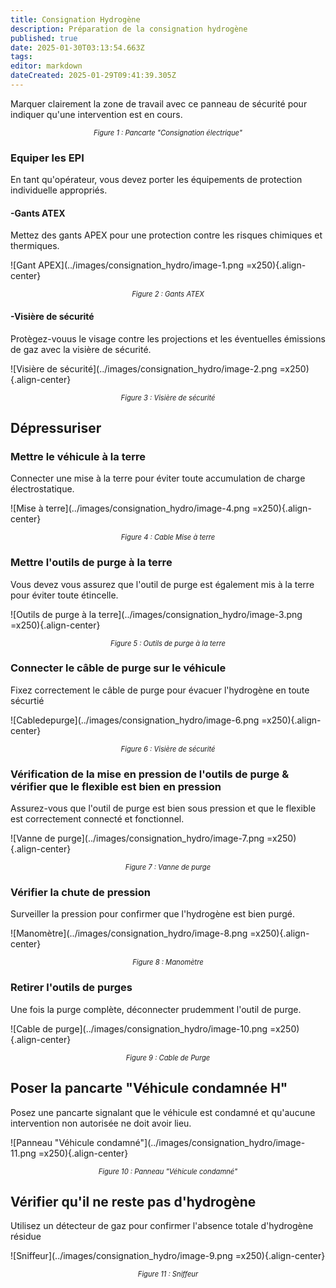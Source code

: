 ```yaml
---
title: Consignation Hydrogène
description: Préparation de la consignation hydrogène
published: true
date: 2025-01-30T03:13:54.663Z
tags: 
editor: markdown
dateCreated: 2025-01-29T09:41:39.305Z
---
```


Marquer clairement la zone de travail avec ce panneau de sécurité pour indiquer qu'une intervention est en cours.



<div style="text-align: center; font-size: 0.8em; font-style: italic">Figure 1 : Pancarte "Consignation électrique"</div>

### Equiper les EPI

En tant qu'opérateur, vous devez porter les équipements de protection individuelle appropriés.

#### -Gants ATEX

Mettez des gants APEX pour une protection contre les risques chimiques et thermiques.

![Gant APEX](../images/consignation_hydro/image-1.png =x250){.align-center} 

<div style="text-align: center; font-size: 0.8em; font-style: italic">Figure 2 : Gants ATEX</div>

#### -Visière de sécurité

Protègez-vouus le visage contre les projections et les éventuelles émissions de gaz avec la visière de sécurité.

![Visière de sécurité](../images/consignation_hydro/image-2.png =x250){.align-center} 

<div style="text-align: center; font-size: 0.8em; font-style: italic">Figure 3 : Visière de sécurité</div>

## Dépressuriser

### Mettre le véhicule à la terre

Connecter une mise à la terre pour éviter toute accumulation de charge électrostatique.

![Mise à terre](../images/consignation_hydro/image-4.png =x250){.align-center} 

<div style="text-align: center; font-size: 0.8em; font-style: italic">Figure 4 : Cable Mise à terre</div>


### Mettre l'outils de purge à la terre

Vous devez vous assurez que l'outil de purge est également mis à la terre pour éviter toute étincelle.

![Outils de purge à la terre](../images/consignation_hydro/image-3.png =x250){.align-center} 

<div style="text-align: center; font-size: 0.8em; font-style: italic">Figure 5 : Outils de purge à la terre</div>

### Connecter le câble de purge sur le véhicule

Fixez correctement le câble de purge pour évacuer l'hydrogène en toute sécurtié

![Cabledepurge](../images/consignation_hydro/image-6.png =x250){.align-center} 

<div style="text-align: center; font-size: 0.8em; font-style: italic">Figure 6 : Visière de sécurité</div>


### Vérification de la mise en pression de l'outils de purge & vérifier que le flexible  est bien en pression

Assurez-vous que l'outil de purge est bien sous pression et que le flexible est correctement connecté et fonctionnel.

![Vanne de purge](../images/consignation_hydro/image-7.png =x250){.align-center} 

<div style="text-align: center; font-size: 0.8em; font-style: italic">Figure 7 : Vanne de purge
</div>

### Vérifier la chute de pression 

Surveiller la pression pour confirmer que l'hydrogène est bien purgé.

![Manomètre](../images/consignation_hydro/image-8.png =x250){.align-center} 

<div style="text-align: center; font-size: 0.8em; font-style: italic">Figure 8 : Manomètre</div>

### Retirer l'outils de purges

Une fois la purge complète, déconnecter prudemment l'outil de purge.

![Cable de purge](../images/consignation_hydro/image-10.png =x250){.align-center} 

<div style="text-align: center; font-size: 0.8em; font-style: italic">Figure 9 : Cable de Purge</div>

## Poser la pancarte "Véhicule condamnée H"

Posez une pancarte signalant que le véhicule est condamné et qu'aucune intervention non autorisée ne doit avoir lieu.

![Panneau "Véhicule condamné"](../images/consignation_hydro/image-11.png =x250){.align-center} 

<div style="text-align: center; font-size: 0.8em; font-style: italic">Figure 10 : Panneau "Véhicule condamné"</div>

## Vérifier qu'il ne reste pas d'hydrogène

Utilisez un détecteur de gaz pour confirmer l'absence totale d'hydrogène résidue

![Sniffeur](../images/consignation_hydro/image-9.png =x250){.align-center} 

<div style="text-align: center; font-size: 0.8em; font-style: italic">Figure 11 : Sniffeur</div>
